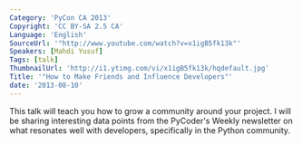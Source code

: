 ```yaml
---
Category: 'PyCon CA 2013'
Copyright: 'CC BY-SA 2.5 CA'
Language: 'English'
SourceUrl: '"http://www.youtube.com/watch?v=x1igB5fk13k"'
Speakers: [Mahdi Yusuf]
Tags: [talk]
ThumbnailUrl: 'http://i1.ytimg.com/vi/x1igB5fk13k/hqdefault.jpg'
Title: '"How to Make Friends and Influence Developers"'
date: '2013-08-10'
---
```

This talk will teach you how to grow a community around your project. I will be sharing interesting data points from the PyCoder's Weekly newsletter on what resonates well with developers, specifically in the Python community. 